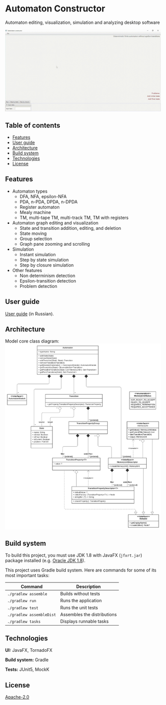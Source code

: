 # Automaton Constructor

Automaton editing, visualization, simulation and analyzing desktop software

![Demo](demo.gif)

## Table of contents

* [Features](#features)
* [User guide](#user-guide)
* [Architecture](#architecture)
* [Build system](#build-system)
* [Technologies](#technologies)
* [License](#license)

## Features

* Automaton types
    - DFA, NFA, epsilon-NFA
    - PDA, n-PDA, DPDA, n-DPDA
    - Register automaton
    - Mealy machine
    - TM, multi-tape TM, multi-track TM, TM with registers
* Automaton graph editing and visualization
    - State and transition addition, editing, and deletion
    - State moving
    - Group selection
    - Graph pane zooming and scrolling
* Simulation
    - Instant simulation
    - Step by state simulation
    - Step by closure simulation
* Other features
    - Non determinism detection
    - Epsilon-transition detection
    - Problem detection

## User guide

[User guide](https://docs.google.com/document/d/1jhqQSpF-SMvZJMpAzzRWi49u15uQ_wBPstUS369gO-Y/edit?usp=sharing) (in
Russian).

## Architecture

Model core class diagram:
![Model core class diagram](model-core-class-diagram.svg)

## Build system

To build this project, you must use JDK 1.8 with JavaFX (`jfxrt.jar`) package installed (e.g.
[Oracle JDK 1.8](https://www.oracle.com/java/technologies/downloads/#java8)).

This project uses Gradle build system. Here are commands for some of its most important tasks:

| Command                  | Description                 |
|--------------------------|-----------------------------|
| `./gradlew assemble`     | Builds without tests        |
| `./gradlew run`          | Runs the application        |
| `./gradlew test`         | Runs the unit tests         |
| `./gradlew assembleDist` | Assembles the distributions |
| `./gradlew tasks`        | Displays runnable tasks     |

## Technologies

**UI:** JavaFX, TornadoFX

**Build system:** Gradle

**Tests:** JUnit5, MockK

## License

[Apache-2.0](LICENSE)
